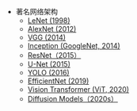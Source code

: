 - 著名网络架构
    - [LeNet (1998)](https://github.com/pengsihua2023/Deep-Learning-Lecture-Notes-English/blob/main/09.%20Famous%20Network%20Architecture/Famous%20network%3A%20LeNet%20(1998).md)
    - [AlexNet (2012)](https://github.com/pengsihua2023/Deep-Learning-Lecture-Notes-English/blob/main/09.%20Famous%20Network%20Architecture/Famous%20network%3A%20AlexNet%20(2012).md)
    - [VGG (2014)](https://github.com/pengsihua2023/Deep-Learning-Lecture-Notes-English/blob/main/09.%20Famous%20Network%20Architecture/Famous%20network%3A%20VGG%20(2014).md)
    - [Inception (GoogleNet, 2014)](https://github.com/pengsihua2023/Deep-Learning-Lecture-Notes-English/blob/main/09.%20Famous%20Network%20Architecture/Famous%20network%3A%20Inception%20(GoogleNet%2C%202014).md)
    - [ResNet（2015）](https://github.com/pengsihua2023/Deep-Learning-Lecture-Notes-English/blob/main/09.%20Famous%20Network%20Architecture/Famous%20network%3A%20ResNet(2015).md)
    - [U-Net (2015)](https://github.com/pengsihua2023/Deep-Learning-Lecture-Notes-English/blob/main/09.%20Famous%20Network%20Architecture/Famous%20network%3A%20U-Net%20(2015).md)
    - [YOLO (2016)](https://github.com/pengsihua2023/Deep-Learning-Lecture-Notes-English/blob/main/09.%20Famous%20Network%20Architecture/Famous%20network%3A%20YOLO(2016).md)
    - [EfficientNet (2019)](https://github.com/pengsihua2023/Deep-Learning-Lecture-Notes-English/blob/main/09.%20Famous%20Network%20Architecture/Famous%20network%3A%20EfficientNet%20(2019).md)
    - [Vision Transformer (ViT, 2020)](https://github.com/pengsihua2023/Deep-Learning-Lecture-Notes-English/blob/main/09.%20Famous%20Network%20Architecture/Famous%20network%3A%20Vision%20Transformer%20(ViT%2C%202020).md)
    - [Diffusion Models（2020s）](https://github.com/pengsihua2023/Deep-Learning-Lecture-Notes-English/blob/main/09.%20Famous%20Network%20Architecture/Famous%20network%3A%20Diffusion%20Models(2020s).md)  

